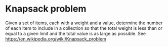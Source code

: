 # Knapsack problem

Given a set of items, each with a weight and a value, determine the number of each item to include in a collection so that the total weight is less than or equal to a given limit and the total value is as large as possible.
See https://en.wikipedia.org/wiki/Knapsack_problem
